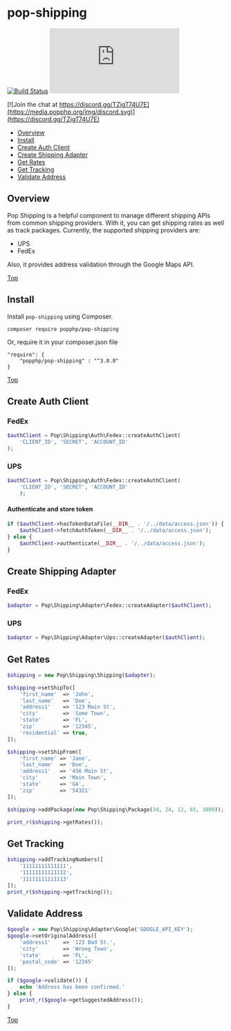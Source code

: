 pop-shipping
=========

[![Build Status](https://github.com/popphp/pop-shipping/workflows/phpunit/badge.svg)](https://github.com/popphp/pop-shipping/actions)
[![Coverage Status](http://cc.popphp.org/coverage.php?comp=pop-shipping)](http://cc.popphp.org/pop-shipping/)

[![Join the chat at https://discord.gg/TZjgT74U7E](https://media.popphp.org/img/discord.svg)](https://discord.gg/TZjgT74U7E)

* [Overview](#overview)
* [Install](#install)
* [Create Auth Client](#create-auth-client)
* [Create Shipping Adapter](#create-shipping-adapter)
* [Get Rates](#get-rates)
* [Get Tracking](#get-tracking)
* [Validate Address](#validate-address)

Overview
--------
Pop Shipping is a helpful component to manage different shipping APIs from common shipping providers.
With it, you can get shipping rates as well as track packages. Currently, the supported shipping providers are:

- UPS
- FedEx

Also, it provides address validation through the Google Maps API.

[Top](#pop-shipping)

Install
-------

Install `pop-shipping` using Composer.

    composer require popphp/pop-shipping

Or, require it in your composer.json file

    "require": {
        "popphp/pop-shipping" : "^3.0.0"
    }

[Top](#pop-shipping)

Create Auth Client
------------------

### FedEx

```php
$authClient = Pop\Shipping\Auth\Fedex::createAuthClient(
    'CLIENT_ID', 'SECRET', 'ACCOUNT_ID'
);
```

### UPS

```php
$authClient = Pop\Shipping\Auth\Fedex::createAuthClient(
    'CLIENT_ID', 'SECRET', 'ACCOUNT_ID'
    );
```

#### Authenticate and store token

```php
if ($authClient->hasTokenDataFile(__DIR__ . '/../data/access.json')) {
    $authClient->fetchAuthToken(__DIR__ . '/../data/access.json');
} else {
    $authClient->authenticate(__DIR__ . '/../data/access.json');
}
```

Create Shipping Adapter
-----------------------

### FedEx

```php
$adapter = Pop\Shipping\Adapter\Fedex::createAdapter($authClient);
```

### UPS

```php
$adapter = Pop\Shipping\Adapter\Ups::createAdapter($authClient);
```

Get Rates
---------

```php
$shipping = new Pop\Shipping\Shipping($adapter);

$shipping->setShipTo([
    'first_name'  => 'John',
    'last_name'   => 'Doe',
    'address1'    => '123 Main St',
    'city'        => 'Some Town',
    'state'       => 'FL',
    'zip'         => '12345',
    'residential' => true,
]);

$shipping->setShipFrom([
    'first_name' => 'Jane',
    'last_name'  => 'Doe',
    'address1'   => '456 Main St',
    'city'       => 'Main Town',
    'state'      => 'GA',
    'zip'        => '54321'
]);

$shipping->addPackage(new Pop\Shipping\Package(34, 24, 12, 65, 1000));

print_r($shipping->getRates());
```

Get Tracking
------------

```php
$shipping->addTrackingNumbers([
    '11111111111111',
    '11111111111112',
    '11111111111113'
]);
print_r($shipping->getTracking());
```

Validate Address
----------------

```php
$google = new Pop\Shipping\Adapter\Google('GOOGLE_API_KEY');
$google->setOriginalAddress([
    'address1'    => '123 Bad St.',
    'city'        => 'Wrong Town',
    'state'       => 'FL',
    'postal_code' => '12345'
]);

if ($google->validate()) {
    echo 'Address has been confirmed.'
} else {
    print_r($google->getSuggestedAddress());
}
```

[Top](#pop-shipping)
